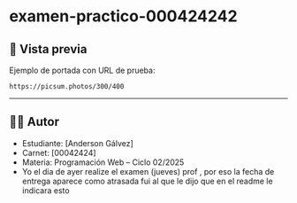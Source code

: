 # examen-practico-000424242

## 📸 Vista previa

Ejemplo de portada con URL de prueba:

```
https://picsum.photos/300/400
```

---

## 👨‍💻 Autor

* Estudiante: \[Anderson Gálvez]
* Carnet: \[00042424]
* Materia: Programación Web – Ciclo 02/2025
* Yo el dia de ayer realize el examen (jueves) prof , por eso la fecha de entrega aparece como atrasada 
fui al que le dijo que en el readme le indicara esto
